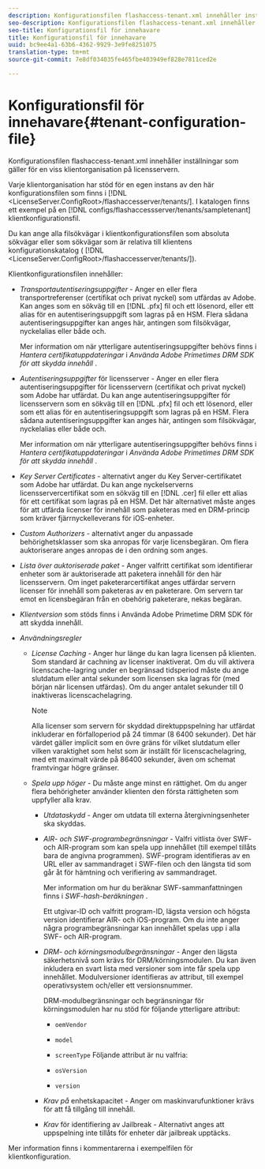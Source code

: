 ```yaml
---
description: Konfigurationsfilen flashaccess-tenant.xml innehåller inställningar som gäller för en viss klientorganisation på licensservern.
seo-description: Konfigurationsfilen flashaccess-tenant.xml innehåller inställningar som gäller för en viss klientorganisation på licensservern.
seo-title: Konfigurationsfil för innehavare
title: Konfigurationsfil för innehavare
uuid: bc9ee4a1-63b6-4362-9929-3e9fe8251075
translation-type: tm+mt
source-git-commit: 7e8df034035fe465fbe403949ef828e7811ced2e

---
```



# Konfigurationsfil för innehavare{#tenant-configuration-file}

Konfigurationsfilen flashaccess-tenant.xml innehåller inställningar som gäller för en viss klientorganisation på licensservern.

Varje klientorganisation har stöd för en egen instans av den här konfigurationsfilen som finns i [!DNL &lt;LicenseServer.ConfigRoot>/flashaccesserver/tenants/<tenantname>]. I katalogen finns ett exempel på en [!DNL configs/flashaccessserver/tenants/sampletenant] klientkonfigurationsfil.

Du kan ange alla filsökvägar i klientkonfigurationsfilen som absoluta sökvägar eller som sökvägar som är relativa till klientens konfigurationskatalog ( [!DNL &lt;LicenseServer.ConfigRoot>/flashaccesserver/tenants/<tenantname>]).

Klientkonfigurationsfilen innehåller:

* *Transportautentiseringsuppgifter* - Anger en eller flera transportreferenser (certifikat och privat nyckel) som utfärdas av Adobe. Kan anges som en sökväg till en [!DNL .pfx] fil och ett lösenord, eller ett alias för en autentiseringsuppgift som lagras på en HSM. Flera sådana autentiseringsuppgifter kan anges här, antingen som filsökvägar, nyckelalias eller både och.

   Mer information om när ytterligare autentiseringsuppgifter behövs finns i *Hantera certifikatuppdateringar* i *Använda Adobe Primetimes DRM SDK för att skydda innehåll* .

* *Autentiseringsuppgifter* för licensserver - Anger en eller flera autentiseringsuppgifter för licensservern (certifikat och privat nyckel) som Adobe har utfärdat. Du kan ange autentiseringsuppgifter för licensservern som en sökväg till en [!DNL .pfx] fil och ett lösenord, eller som ett alias för en autentiseringsuppgift som lagras på en HSM. Flera sådana autentiseringsuppgifter kan anges här, antingen som filsökvägar, nyckelalias eller både och.

   Mer information om när ytterligare autentiseringsuppgifter behövs finns i *Hantera certifikatuppdateringar* i *Använda Adobe Primetimes DRM SDK för att skydda innehåll* .

* *Key Server Certificates* - alternativt anger du Key Server-certifikatet som Adobe har utfärdat. Du kan ange nyckelserverns licensservercertifikat som en sökväg till en [!DNL .cer] fil eller ett alias för ett certifikat som lagras på en HSM. Det här alternativet måste anges för att utfärda licenser för innehåll som paketeras med en DRM-princip som kräver fjärrnyckelleverans för iOS-enheter.

* *Custom Authorizers* - alternativt anger du anpassade behörighetsklasser som ska anropas för varje licensbegäran. Om flera auktoriserare anges anropas de i den ordning som anges.
* *Lista över auktoriserade paket* - Anger valfritt certifikat som identifierar enheter som är auktoriserade att paketera innehåll för den här licensservern. Om inget paketerarcertifikat anges utfärdar servern licenser för innehåll som paketeras av en paketerare. Om servern tar emot en licensbegäran från en obehörig paketerare, nekas begäran.
* *Klientversion* som stöds finns i Använda Adobe Primetime DRM SDK för att skydda innehåll.

* *Användningsregler*

   * *License Caching* - Anger hur länge du kan lagra licensen på klienten. Som standard är cachning av licenser inaktiverat. Om du vill aktivera licenscache-lagring under en begränsad tidsperiod måste du ange slutdatum eller antal sekunder som licensen ska lagras för (med början när licensen utfärdas). Om du anger antalet sekunder till 0 inaktiveras licenscachelagring.

      >[!NOTE]
      >
      >Alla licenser som servern för skyddad direktuppspelning har utfärdat inkluderar en förfalloperiod på 24 timmar (8 6400 sekunder). Det här värdet gäller implicit som en övre gräns för vilket slutdatum eller vilken varaktighet som helst som är inställt för licenscachelagring, med ett maximalt värde på 86400 sekunder, även om schemat framtvingar högre gränser.

   * *Spela upp höger* - Du måste ange minst en rättighet. Om du anger flera behörigheter använder klienten den första rättigheten som uppfyller alla krav.

      * *Utdataskydd* - Anger om utdata till externa återgivningsenheter ska skyddas.
      * *AIR- och SWF-programbegränsningar* - Valfri vitlista över SWF- och AIR-program som kan spela upp innehållet (till exempel tillåts bara de angivna programmen). SWF-program identifieras av en URL eller av sammandraget i SWF-filen och den längsta tid som går åt för hämtning och verifiering av sammandraget.

         Mer information om hur du beräknar SWF-sammanfattningen finns i *SWF-hash-beräkningen* .

         Ett utgivar-ID och valfritt program-ID, lägsta version och högsta version identifierar AIR- och iOS-program. Om du inte anger några programbegränsningar kan innehållet spelas upp i alla SWF- och AIR-program.

      * *DRM- och körningsmodulbegränsningar* - Anger den lägsta säkerhetsnivå som krävs för DRM/körningsmodulen. Du kan även inkludera en svart lista med versioner som inte får spela upp innehållet. Modulversioner identifieras av attribut, till exempel operativsystem och/eller ett versionsnummer.

         DRM-modulbegränsningar och begränsningar för körningsmodulen har nu stöd för följande ytterligare attribut:

         * `oemVendor`
         * `model`
         * `screenType`
         Följande attribut är nu valfria:

         * `osVersion`
         * `version`
      * *Krav på* enhetskapacitet - Anger om maskinvarufunktioner krävs för att få tillgång till innehåll.
      * *Krav* för identifiering av Jailbreak - Alternativt anges att uppspelning inte tillåts för enheter där jailbreak upptäcks.



Mer information finns i kommentarerna i exempelfilen för klientkonfiguration.
